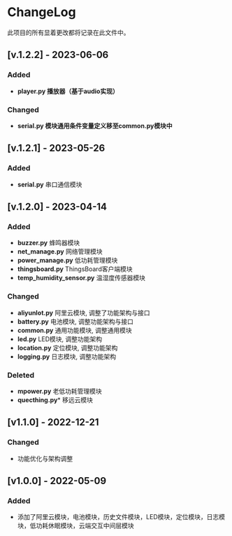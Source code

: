 # ChangeLog

此项目的所有显着更改都将记录在此文件中。

## [v.1.2.2] - 2023-06-06

### Added

- **player.py 播放器（基于audio实现）**

### Changed

- **serial.py 模块通用条件变量定义移至common.py模块中**

## [v.1.2.1] - 2023-05-26

### Added

- **serial.py** 串口通信模块

## [v.1.2.0] - 2023-04-14

### Added

- **buzzer.py** 蜂鸣器模块
- **net_manage.py** 网络管理模块
- **power_manage.py** 低功耗管理模块
- **thingsboard.py** ThingsBoard客户端模块
- **temp_humidity_sensor.py** 温湿度传感器模块

### Changed

- **aliyunIot.py** 阿里云模块, 调整了功能架构与接口
- **battery.py** 电池模块, 调整功能架构与接口
- **common.py** 通用功能模块, 调整通用模块
- **led.py** LED模块, 调整功能架构
- **location.py** 定位模块, 调整功能架构
- **logging.py** 日志模块, 调整功能架构

### Deleted

- **mpower.py** 老低功耗管理模块
- **quecthing.py*** 移远云模块

## [v1.1.0] - 2022-12-21

### Changed

- 功能优化与架构调整

## [v1.0.0] - 2022-05-09

### Added

- 添加了阿里云模块，电池模块，历史文件模块，LED模块，定位模块，日志模块，低功耗休眠模块，云端交互中间层模块
